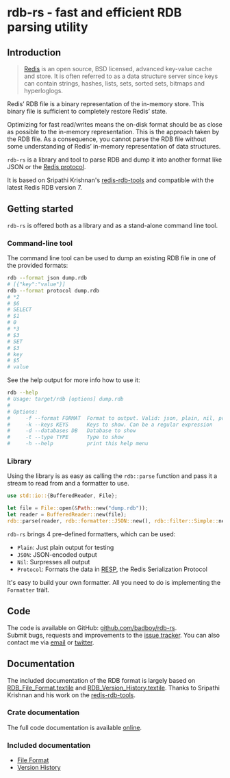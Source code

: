 # rdb-rs - fast and efficient RDB parsing utility

## Introduction

> [Redis](http://redis.io) is an open source, BSD licensed, advanced key-value cache and store. It is often referred to as a data structure server since keys can contain strings, hashes, lists, sets, sorted sets, bitmaps and hyperloglogs.

Redis’ RDB file is a binary representation of the in-memory store. This binary file is sufficient to completely restore Redis’ state.

Optimizing for fast read/writes means the on-disk format should be as close as possible to the in-memory representation. This is the approach taken by the RDB file. As a consequence, you cannot parse the RDB file without some understanding of Redis’ in-memory representation of data structures.

`rdb-rs` is a library and tool to parse RDB and dump it into another format like JSON or the [Redis protocol](http://redis.io/topics/protocol).

It is based on Sripathi Krishnan's [redis-rdb-tools](https://github.com/sripathikrishnan/redis-rdb-tools) and compatible with the latest Redis RDB version 7.

## Getting started

`rdb-rs` is offered both as a library and as a stand-alone command line tool.

### Command-line tool

The command line tool can be used to dump an existing RDB file in one of the provided formats:

```bash
rdb --format json dump.rdb
# [{"key":"value"}]
rdb --format protocol dump.rdb
# *2
# $6
# SELECT
# $1
# 0
# *3
# $3
# SET
# $3
# key
# $5
# value
```

See the help output for more info how to use it:

```bash
rdb --help
# Usage: target/rdb [options] dump.rdb
#
# Options:
#     -f --format FORMAT  Format to output. Valid: json, plain, nil, protocol
#     -k --keys KEYS      Keys to show. Can be a regular expression
#     -d --databases DB   Database to show
#     -t --type TYPE      Type to show
#     -h --help           print this help menu
```

### Library

Using the library is as easy as calling the `rdb::parse` function and pass it a stream to read from and a formatter to use.

```rust
use std::io::{BufferedReader, File};

let file = File::open(&Path::new("dump.rdb"));
let reader = BufferedReader::new(file);
rdb::parse(reader, rdb::formatter::JSON::new(), rdb::filter::Simple::new());
```

`rdb-rs` brings 4 pre-defined formatters, which can be used:

* `Plain`: Just plain output for testing
* `JSON`: JSON-encoded output
* `Nil`: Surpresses all output
* `Protocol`: Formats the data in [RESP](http://redis.io/topics/protocol), the Redis Serialization Protocol

It's easy to build your own formatter. All you need to do is implementing the `Formatter` trait.

## Code

The code is available on GitHub: [github.com/badboy/rdb-rs](https://github.com/badboy/rdb-rs).  
Submit bugs, requests and improvements to the [issue tracker](https://github.com/badboy/rdb-rs/issues).
You can also contact me via [email](mailto:janerik@fnordig.de) or [twitter](https://twitter.com/badboy_).

## Documentation

The included documentation of the RDB format is largely based on
[RDB_File_Format.textile](https://github.com/sripathikrishnan/redis-rdb-tools/blob/d39c8e5127daf3e109c0f0e101af8ed0e5400493/docs/RDB_File_Format.textile)
and
[RDB_Version_History.textile](https://github.com/sripathikrishnan/redis-rdb-tools/blob/d39c8e5127daf3e109c0f0e101af8ed0e5400493/docs/RDB_Version_History.textile).
Thanks to Sripathi Krishnan and his work on the [redis-rdb-tools](https://github.com/sripathikrishnan/redis-rdb-tools).

### Crate documentation

The full code documentation is available [online](http://rdb.fnordig.de/doc/rdb/).

### Included documentation

* [File Format](file_format.html)
* [Version History](version_history.html)
